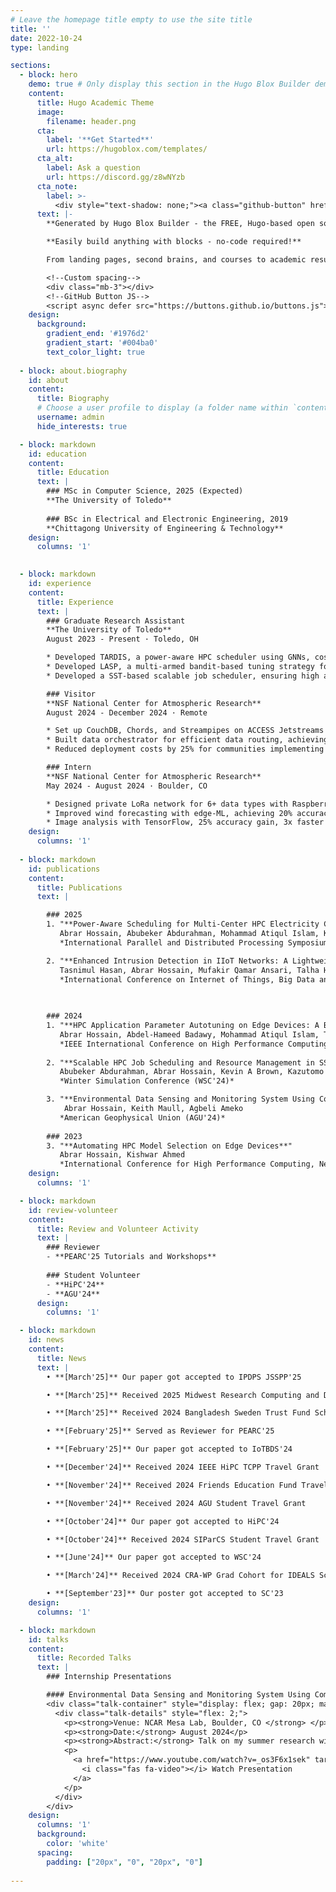 ```yaml
---
# Leave the homepage title empty to use the site title
title: ''
date: 2022-10-24
type: landing

sections:
  - block: hero
    demo: true # Only display this section in the Hugo Blox Builder demo site
    content:
      title: Hugo Academic Theme
      image:
        filename: header.png
      cta:
        label: '**Get Started**'
        url: https://hugoblox.com/templates/
      cta_alt:
        label: Ask a question
        url: https://discord.gg/z8wNYzb
      cta_note:
        label: >-
          <div style="text-shadow: none;"><a class="github-button" href="https://github.com/HugoBlox/hugo-blox-builder" data-icon="octicon-star" data-size="large" data-show-count="true" aria-label="Star">Star Hugo Blox Builder</a></div><div style="text-shadow: none;"><a class="github-button" href="https://github.com/HugoBlox/theme-academic-cv" data-icon="octicon-star" data-size="large" data-show-count="true" aria-label="Star">Star the Academic template</a></div>
      text: |-
        **Generated by Hugo Blox Builder - the FREE, Hugo-based open source website builder trusted by 500,000+ sites.**

        **Easily build anything with blocks - no-code required!**

        From landing pages, second brains, and courses to academic resumés, conferences, and tech blogs.

        <!--Custom spacing-->
        <div class="mb-3"></div>
        <!--GitHub Button JS-->
        <script async defer src="https://buttons.github.io/buttons.js"></script>
    design:
      background:
        gradient_end: '#1976d2'
        gradient_start: '#004ba0'
        text_color_light: true
  
  - block: about.biography
    id: about
    content:
      title: Biography
      # Choose a user profile to display (a folder name within `content/authors/`)
      username: admin
      hide_interests: true

  - block: markdown
    id: education
    content:
      title: Education
      text: |
        ### MSc in Computer Science, 2025 (Expected)
        **The University of Toledo**
        
        ### BSc in Electrical and Electronic Engineering, 2019
        **Chittagong University of Engineering & Technology**
    design:
      columns: '1'
  

  - block: markdown
    id: experience
    content:
      title: Experience
      text: |
        ### Graduate Research Assistant
        **The University of Toledo**  
        August 2023 - Present · Toledo, OH

        * Developed TARDIS, a power-aware HPC scheduler using GNNs, cost reduction: 18% (temporal), 10-20% (spatial)
        * Developed LASP, a multi-armed bandit-based tuning strategy for HPC on edge devices, achieving 2.5% average performance gain over default settings.
        * Developed a SST-based scalable job scheduler, ensuring high accuracy in wait times, node usage, parallelization

        ### Visitor
        **NSF National Center for Atmospheric Research**  
        August 2024 - December 2024 · Remote

        * Set up CouchDB, Chords, and Streampipes on ACCESS Jetstreams for community weather data storage
        * Built data orchestrator for efficient data routing, achieving 30% transmission efficiency gain
        * Reduced deployment costs by 25% for communities implementing the project

        ### Intern
        **NSF National Center for Atmospheric Research**  
        May 2024 - August 2024 · Boulder, CO

        * Designed private LoRa network for 6+ data types with Raspberry Pi gateways and central server
        * Improved wind forecasting with edge-ML, achieving 20% accuracy gain on Raspberry Pi
        * Image analysis with TensorFlow, 25% accuracy gain, 3x faster training, and 95% precision on 10,000+ images
    design:
      columns: '1'
  
  - block: markdown
    id: publications
    content:
      title: Publications
      text: |

        ### 2025
        1. "**Power-Aware Scheduling for Multi-Center HPC Electricity Cost Optimization**"  
           Abrar Hossain, Abubeker Abdurahman, Mohammad Atiqul Islam, Kishwar Ahmed   
           *International Parallel and Distributed Processing Symposium (IPDPS JSSPP 2025)*  

        2. "**Enhanced Intrusion Detection in IIoT Networks: A Lightweight Approach with Autoencoder-Based Feature Learning**"  
           Tasnimul Hasan, Abrar Hossain, Mufakir Qamar Ansari, Talha Hussain Syed   
           *International Conference on Internet of Things, Big Data and Security (IoTBDS 2025)*   
        
         

        ### 2024
        1. "**HPC Application Parameter Autotuning on Edge Devices: A Bandit Learning Approach**"  
           Abrar Hossain, Abdel-Hameed Badawy, Mohammad Atiqul Islam, Tapasya Patki, Kishwar Ahmed  
           *IEEE International Conference on High Performance Computing, Data, and Analytics (HiPC'24)*
        
        2. "**Scalable HPC Job Scheduling and Resource Management in SST**"  
           Abubeker Abdurahman, Abrar Hossain, Kevin A Brown, Kazutomo Yoshii, Kishwar Ahmed  
           *Winter Simulation Conference (WSC'24)*

        3. "**Environmental Data Sensing and Monitoring System Using Community-based Private LoRa Network**"  
            Abrar Hossain, Keith Maull, Agbeli Ameko
           *American Geophysical Union (AGU'24)*
        
        ### 2023
        3. "**Automating HPC Model Selection on Edge Devices**"  
           Abrar Hossain, Kishwar Ahmed  
           *International Conference for High Performance Computing, Networking, Storage and Analysis (SC'23)*
    design:
      columns: '1'

  - block: markdown
    id: review-volunteer
    content:
      title: Review and Volunteer Activity
      text: |
        ### Reviewer
        - **PEARC'25 Tutorials and Workshops**
        
        ### Student Volunteer
        - **HiPC'24**
        - **AGU'24**
      design:
        columns: '1'

  - block: markdown
    id: news
    content:
      title: News
      text: |
        • **[March'25]** Our paper got accepted to IPDPS JSSPP'25

        • **[March'25]** Received 2025 Midwest Research Computing and Data Travel Grant

        • **[March'25]** Received 2024 Bangladesh Sweden Trust Fund Scholarship

        • **[February'25]** Served as Reviewer for PEARC'25

        • **[February'25]** Our paper got accepted to IoTBDS'24

        • **[December'24]** Received 2024 IEEE HiPC TCPP Travel Grant

        • **[November'24]** Received 2024 Friends Education Fund Travel Grant

        • **[November'24]** Received 2024 AGU Student Travel Grant

        • **[October'24]** Our paper got accepted to HiPC'24

        • **[October'24]** Received 2024 SIParCS Student Travel Grant

        • **[June'24]** Our paper got accepted to WSC'24

        • **[March'24]** Received 2024 CRA-WP Grad Cohort for IDEALS Scholarship

        • **[September'23]** Our poster got accepted to SC'23
    design:
      columns: '1'

  - block: markdown
    id: talks
    content:
      title: Recorded Talks
      text: |
        ### Internship Presentations

        #### Environmental Data Sensing and Monitoring System Using Community-based Private LoRa Network
        <div class="talk-container" style="display: flex; gap: 20px; margin-bottom: 30px;">
          <div class="talk-details" style="flex: 2;">
            <p><strong>Venue: NCAR Mesa Lab, Boulder, CO </strong> </p>
            <p><strong>Date:</strong> August 2024</p>
            <p><strong>Abstract:</strong> Talk on my summer research with Dr Keith Maull and Agbeli Ameko </p>
            <p>
              <a href="https://www.youtube.com/watch?v=_os3F6x1sek" target="_blank" style="display: inline-flex; align-items: center; gap: 5px; text-decoration: none; color: #2962ff;">
                <i class="fas fa-video"></i> Watch Presentation
              </a>
            </p>
          </div>
        </div>
    design:
      columns: '1'
      background:
        color: 'white'
      spacing:
        padding: ["20px", "0", "20px", "0"]
  
---
```

